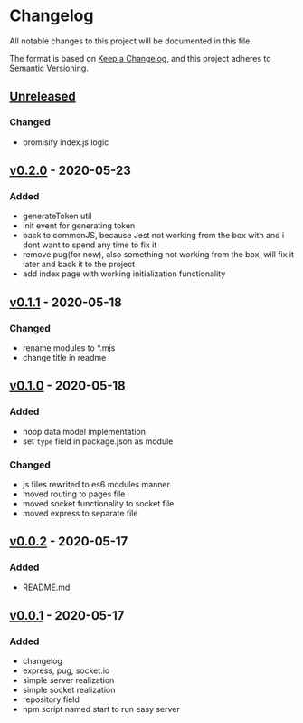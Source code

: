 # Changelog
All notable changes to this project will be documented in this file.

The format is based on [Keep a Changelog](https://keepachangelog.com/en/1.0.0/),
and this project adheres to [Semantic Versioning](https://semver.org/spec/v2.0.0.html).

## [Unreleased]
### Changed
- promisify index.js logic

## [v0.2.0] - 2020-05-23
### Added
- generateToken util
- init event for generating token
- back to commonJS, because Jest not working from the box with and i dont want to spend any time to fix it
- remove pug(for now), also something not working from the box, will fix it later and back it to the project
- add index page with working initialization functionality

## [v0.1.1] - 2020-05-18
### Changed
- rename modules to *.mjs
- change title in readme

## [v0.1.0] - 2020-05-18
### Added
- noop data model implementation
- set `type` field in package.json as module
### Changed
- js files rewrited to es6 modules manner
- moved routing to pages file
- moved socket functionality to socket file
- moved express to separate file

## [v0.0.2] - 2020-05-17
### Added
- README.md

## [v0.0.1] - 2020-05-17
### Added
- changelog
- express, pug, socket.io
- simple server realization
- simple socket realization
- repository field
- npm script named start to run easy server

[Unreleased]: https://github.com/ArtemNikolaev/ag-poker/compare/v0.2.0...HEAD
[v0.2.0]: https://github.com/ArtemNikolaev/ag-poker/compare/v0.1.1...v0.2.0
[v0.1.1]: https://github.com/ArtemNikolaev/ag-poker/compare/v0.1.0...v0.1.1
[v0.1.0]: https://github.com/ArtemNikolaev/ag-poker/compare/v0.0.2...v0.1.0
[v0.0.2]: https://github.com/ArtemNikolaev/ag-poker/compare/v0.0.1...v0.0.2
[v0.0.1]: https://github.com/ArtemNikolaev/ag-poker/compare/c07530c21e64f4eb402614144fdc8b0c53dfe086...v0.0.1
